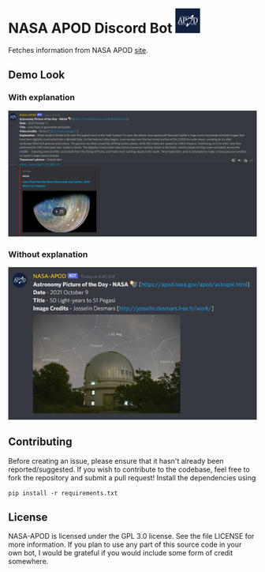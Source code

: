 # NASA APOD Discord Bot <img src="assets/apodlogo.png" width="50">

Fetches information from NASA APOD [site](https://apod.nasa.gov/apod/).

## Demo Look

### With explanation

<img src="assets/demolook.png" width="700">

### Without explanation

<img src="assets/demolook.jpg" width="700">

## Contributing

Before creating an issue, please ensure that it hasn't already been reported/suggested. If you wish to contribute to the codebase, feel free to fork the repository and submit a pull request! Install the dependencies using

```
pip install -r requirements.txt
```

## License

NASA-APOD is licensed under the GPL 3.0 license. See the file LICENSE for more information. If you plan to use any part of this source code in your own bot, I would be grateful if you would include some form of credit somewhere.
